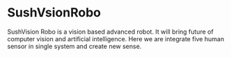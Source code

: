# SushVsionRobo
SushVision Robo is a vision based advanced robot. It will bring future of computer vision and artificial intelligence. Here we are integrate five human sensor in single system and create new sense.
